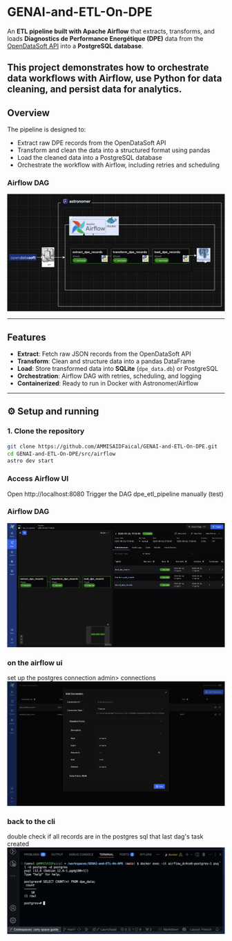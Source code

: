 # GENAI-and-ETL-On-DPE
An **ETL pipeline built with Apache Airflow** that extracts, transforms, and loads **Diagnostics de Performance Energétique (DPE)** data from the [OpenDataSoft API](https://public.opendatasoft.com/explore/dataset/base-des-diagnostics-de-performance-energetique-dpe-des-batiments-non-residentie/) into a **PostgreSQL database**.

This project demonstrates how to orchestrate data workflows with Airflow, use Python for data cleaning, and persist data for analytics.
---

## Overview

The pipeline is designed to:

- Extract raw DPE records from the OpenDataSoft API  
- Transform and clean the data into a structured format using pandas  
- Load the cleaned data into a PostgreSQL database  
- Orchestrate the workflow with Airflow, including retries and scheduling  

### Airflow DAG
![Airflow DAG Screenshot](architecture_V1.png)

---

## Features

- **Extract**: Fetch raw JSON records from the OpenDataSoft API  
- **Transform**: Clean and structure data into a pandas DataFrame  
- **Load**: Store transformed data into **SQLite** (`dpe_data.db`) or PostgreSQL  
- **Orchestration**: Airflow DAG with retries, scheduling, and logging  
- **Containerized**: Ready to run in Docker with Astronomer/Airflow  

---

## ⚙️ Setup and running

### 1. Clone the repository
```bash
git clone https://github.com/AMMISAIDFaical/GENAI-and-ETL-On-DPE.git
cd GENAI-and-ETL-On-DPE/src/airflow
astro dev start
```

### Access Airflow UI
Open http://localhost:8080
Trigger the DAG dpe_etl_pipeline manually (test)

### Airflow DAG
![Airflow DAG Screenshot](dag_on_airflow_ui.png)

### on the airflow ui
set up the postgres connection admin> connections
![Airflow DAG Screenshot](postgresql_connnection.png)


### back to the cli
double check if all records are in the postgres sql that last dag's task created
![Airflow DAG Screenshot](cli_postgresql.png)



